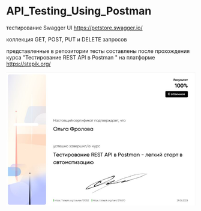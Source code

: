# API_Testing_Using_Postman


тестирование Swagger UI 
https://petstore.swagger.io/

коллекция GET, POST, PUT и DELETE запросов

представленные в репозитории тесты составлены после прохождения курса "Тестирование REST API в Postman " на платформе https://stepik.org/


![](https://github.com/OlgaOFrolova/API_Testing_Using_Postman/blob/main/sertAPi.jpg)


